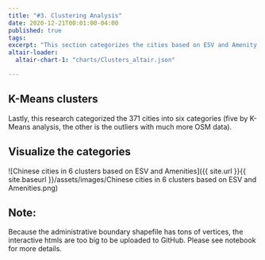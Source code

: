 ```yaml
---
title: "#3. Clustering Analysis"
date: 2020-12-21T00:01:00-04:00
published: true
tags: 
excerpt: "This section categorizes the cities based on ESV and Amenity Value."
altair-loader:
  altair-chart-1: "charts/Clusters_altair.json"

---
```


## K-Means clusters

Lastly, this research categorized the 371 cities into six categories (five by K-Means analysis, the other is the outliers with much more OSM data).

<div id="altair-chart-1"></div>

## Visualize the categories

![Chinese cities in 6 clusters based on ESV and Amenities]({{ site.url }}{{ site.baseurl }}/assets/images/Chinese cities in 6 clusters based on ESV and Amenities.png)

## Note:
Because the administrative boundary shapefile has tons of vertices, the interactive htmls are too big to be uploaded to GitHub. Please see notebook for more details.
